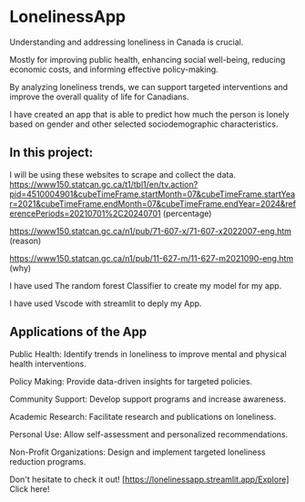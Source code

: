# LonelinessApp
Understanding and addressing loneliness in Canada is crucial.

Mostly for improving public health, enhancing social well-being, reducing economic costs, and informing effective policy-making.

By analyzing loneliness trends, we can support targeted interventions and improve the overall quality of life for Canadians.

I have created an app that is able to predict how much the person is lonely based on gender and other selected sociodemographic characteristics.

## In this project:
I will be using these websites to scrape and collect the data.
https://www150.statcan.gc.ca/t1/tbl1/en/tv.action?pid=4510004901&cubeTimeFrame.startMonth=07&cubeTimeFrame.startYear=2021&cubeTimeFrame.endMonth=07&cubeTimeFrame.endYear=2024&referencePeriods=20210701%2C20240701 (percentage)

https://www150.statcan.gc.ca/n1/pub/71-607-x/71-607-x2022007-eng.htm (reason)

https://www150.statcan.gc.ca/n1/pub/11-627-m/11-627-m2021090-eng.htm (why)

I have used The random forest Classifier to create my model for my app.

I have used Vscode with streamlit to deply my App.

## Applications of the App
Public Health: Identify trends in loneliness to improve mental and physical health interventions.

Policy Making: Provide data-driven insights for targeted policies.

Community Support: Develop support programs and increase awareness.

Academic Research: Facilitate research and publications on loneliness.

Personal Use: Allow self-assessment and personalized recommendations.

Non-Profit Organizations: Design and implement targeted loneliness reduction programs.

Don't hesitate to check it out! [https://lonelinessapp.streamlit.app/Explore] Click here!
